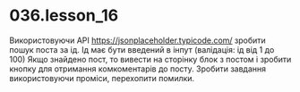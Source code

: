 # 036.lesson_16

Використовуючи API https://jsonplaceholder.typicode.com/ зробити пошук поста за ід.
Ід має бути введений в інпут (валідація: ід від 1 до 100) Якщо знайдено пост, то вивести на сторінку блок з постом і зробити кнопку для отримання комкоментарів до посту.
Зробити завдання використовуючи проміси, перехопити помилки.
